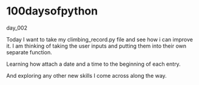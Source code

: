 # 100daysofpython
day_002

Today I want to take my climbing_record.py file and see how i can improve it. I am thinking of taking the user inputs and putting them into their own separate function.

Learning how attach a date and a time to the beginning of each entry.

And exploring any other new skills I come across along the way.
